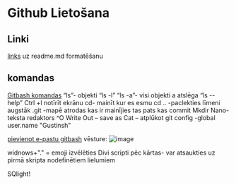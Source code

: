 
# Github Lietošana

## Linki

[links](https://docs.github.com/en/github/writing-on-github/getting-started-with-writing-and-formatting-on-github/basic-writing-and-formatting-syntax) uz readme.md formatēšanu

## komandas
[Gitbash komandas](https://www.hostinger.com/tutorials/linux-commands)
“ls”- objekti
“ls -l”
“ls -a”- visi objekti a atslēga
“ls --help”
Ctrl +l notīrīt ekrānu
cd- mainīt kur es esmu
cd .. -paclekties līmeni augstāk
.git -mapē atrodas kas ir mainījies tas pats kas commit
Mkdir
Nano- teksta redaktors
^O Write Out – save as
Cat – atplūkot
git config -global user.name "Gustinsh"

[pievienot e-pastu gitbash](https://docs.github.com/en/account-and-profile/setting-up-and-managing-your-github-user-account/managing-email-preferences/setting-your-commit-email-address)
vēsture:
![image](https://user-images.githubusercontent.com/92032530/136811137-6b02b41e-c52d-4615-b201-580d8c6abe69.png)

widnows+"." = emoji izvēlēties
Divi scripti pēc kārtas- var atsaukties uz pirmā skripta nodefinētiem lielumiem

SQlight!